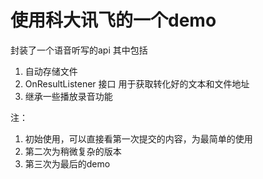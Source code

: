 # 使用科大讯飞的一个demo

封装了一个语音听写的api 其中包括

1. 自动存储文件
2. OnResultListener 接口 用于获取转化好的文本和文件地址
3. 继承一些播放录音功能

注：

1. 初始使用，可以直接看第一次提交的内容，为最简单的使用
2. 第二次为稍微复杂的版本
3. 第三次为最后的demo




